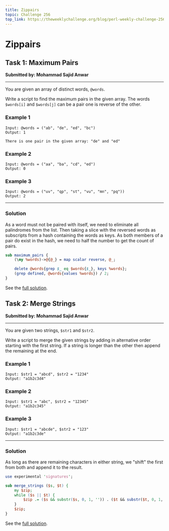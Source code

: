 ```yaml
---
title: Zippairs
topic: Challenge 256
top_link: https://theweeklychallenge.org/blog/perl-weekly-challenge-256
---
```

# Zippairs

## Task 1: Maximum Pairs
**Submitted by: Mohammad Sajid Anwar**

---
You are given an array of distinct words, `@words`.

Write a script to find the maximum pairs in the given array. The words `$words[i]` and `$words[j]` can be a pair one is reverse of the other.

### Example 1
```
Input: @words = ("ab", "de", "ed", "bc")
Output: 1

There is one pair in the given array: "de" and "ed"
```
### Example 2
```
Input: @words = ("aa", "ba", "cd", "ed")
Output: 0
```
### Example 3
```
Input: @words = ("uv", "qp", "st", "vu", "mn", "pq"))
Output: 2
```
---
### Solution

As a word must not be paired with itself, we need to eliminate all palindromes from the list.
Then taking a slice with the reversed words as subscripts from a hash containing the words as keys.
As both members of a pair do exist in the hash, we need to half the number to get the count of pairs.

```perl
sub maximum_pairs {
    (\my %words)->@{@_} = map scalar reverse, @_;

    delete @words{grep $_ eq $words{$_}, keys %words};
    (grep defined, @words{values %words}) / 2;
}
```
See the [full solution](https://github.com/manwar/perlweeklychallenge-club/blob/master/challenge-256/jo-37/perl/ch-1.pl).
## Task 2: Merge Strings
**Submitted by: Mohammad Sajid Anwar**

---
You are given two strings, `$str1` and `$str2`.

Write a script to merge the given strings by adding in alternative order starting with the first string. If a string is longer than the other then append the remaining at the end.

### Example 1
```
Input: $str1 = "abcd", $str2 = "1234"
Output: "a1b2c3d4"
```
### Example 2
```
Input: $str1 = "abc", $str2 = "12345"
Output: "a1b2c345"
```
### Example 3
```
Input: $str1 = "abcde", $str2 = "123"
Output: "a1b2c3de"
```
---
### Solution
As long as there are remaining characters in either string, we "shift" the first from both and append it to the result.
```perl
use experimental 'signatures';

sub merge_strings ($s, $t) {
    my $zip;
	while ($s || $t) {
        $zip .= ($s && substr($s, 0, 1, '')) . ($t && substr($t, 0, 1, ''));
    }
    $zip;
}
```
See the [full solution](https://github.com/manwar/perlweeklychallenge-club/blob/master/challenge-256/jo-37/perl/ch-2.pl).
